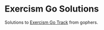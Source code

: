 # Exercism Go Solutions

Solutions to [Exercism Go Track](http://exercism.io/languages/go/about) from gophers.
